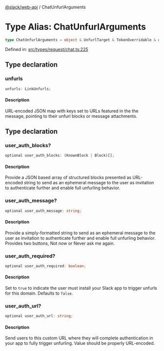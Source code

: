 [@slack/web-api](../index.md) / ChatUnfurlArguments

# Type Alias: ChatUnfurlArguments

```ts
type ChatUnfurlArguments = object & UnfurlTarget & TokenOverridable & object;
```

Defined in: [src/types/request/chat.ts:225](https://github.com/slackapi/node-slack-sdk/blob/main/packages/web-api/src/types/request/chat.ts#L225)

## Type declaration

### unfurls

```ts
unfurls: LinkUnfurls;
```

#### Description

URL-encoded JSON map with keys set to URLs featured in the the message, pointing to their unfurl
blocks or message attachments.

## Type declaration

### user\_auth\_blocks?

```ts
optional user_auth_blocks: (KnownBlock | Block)[];
```

#### Description

Provide a JSON based array of structured blocks presented as URL-encoded string to send as an
ephemeral message to the user as invitation to authenticate further and enable full unfurling behavior.

### user\_auth\_message?

```ts
optional user_auth_message: string;
```

#### Description

Provide a simply-formatted string to send as an ephemeral message to the user as invitation to
authenticate further and enable full unfurling behavior. Provides two buttons, Not now or Never ask me again.

### user\_auth\_required?

```ts
optional user_auth_required: boolean;
```

#### Description

Set to `true` to indicate the user must install your Slack app to trigger unfurls for this domain.
Defaults to `false`.

### user\_auth\_url?

```ts
optional user_auth_url: string;
```

#### Description

Send users to this custom URL where they will complete authentication in your app to fully trigger
unfurling. Value should be properly URL-encoded.
